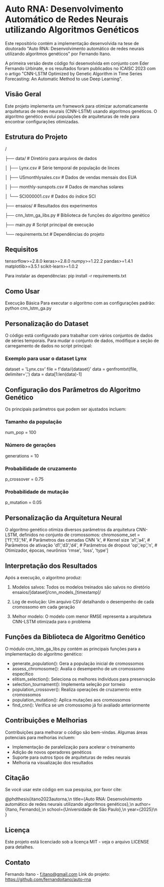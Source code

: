 # Auto RNA: Desenvolvimento Automático de Redes Neurais utilizando Algoritmos Genéticos

Este repositório contém a implementação desenvolvida na tese de doutorado "Auto RNA: Desenvolvimento automático de redes neurais utilizando algoritmos genéticos" por Fernando Itano.

A primeira versão deste código foi desenvolvida em conjunto com Eder Fernando Urbinate, e os resultados foram publicados no ICAISC 2023 com o artigo "CNN-LSTM Optimized by Genetic Algorithm in Time Series Forecasting: An Automatic Method to use Deep Learning".

## Visão Geral
Este projeto implementa um framework para otimizar automaticamente arquiteturas de redes neurais (CNN-LSTM) usando algoritmos genéticos. O algoritmo genético evolui populações de arquiteturas de rede para encontrar configurações otimizadas.

## Estrutura do Projeto

/

├── data/                      # Diretório para arquivos de dados

│   ├── Lynx.csv               # Série temporal de população de linces

│   ├── USmonthlysales.csv     # Dados de vendas mensais dos EUA

│   ├── monthly-sunspots.csv   # Dados de manchas solares

│   └── SCI000001.csv          # Dados do índice SCI

├── ensaios/                   # Resultados dos experimentos

├── cnn_lstm_ga_libs.py        # Biblioteca de funções do algoritmo genético

├── main.py                    # Script principal de execução

└── requirements.txt           # Dependências do projeto


## Requisitos
tensorflow>=2.8.0
keras>=2.8.0
numpy>=1.22.2
pandas>=1.4.1
matplotlib>=3.5.1
scikit-learn>=1.0.2

Para instalar as dependências:
pip install -r requirements.txt

## Como Usar
Execução Básica
Para executar o algoritmo com as configurações padrão:
python cnn_lstm_ga.py

## Personalização do Dataset
O código está configurado para trabalhar com vários conjuntos de dados de séries temporais. Para mudar o conjunto de dados, modifique a seção de carregamento de dados no script principal:

### Exemplo para usar o dataset Lynx
dataset = 'Lynx.csv'
file = f'data/{dataset}'
data = genfromtxt(file, delimiter=',')
data = data[1:len(data)-1]

## Configuração dos Parâmetros do Algoritmo Genético
Os principais parâmetros que podem ser ajustados incluem:
### Tamanho da população
num_pop = 100

### Número de gerações
generations = 10

### Probabilidade de cruzamento
p_crossover = 0.75

### Probabilidade de mutação
p_mutation = 0.05

## Personalização da Arquitetura Neural
O algoritmo genético otimiza diversos parâmetros da arquitetura CNN-LSTM, definidos no conjunto de cromossomos:
chromosome_set = ['f1','f3','f4',    # Parâmetros das camadas CNN
                  'k',                # Kernel size
                  'a1','a4',          # Parâmetros de ativação
                  'd1','d3','d4',     # Parâmetros de dropout
                  'op','ep','n',      # Otimizador, épocas, neurônios
                  'rmse', 'loss', 'type']

## Interpretação dos Resultados
Após a execução, o algoritmo produz:

1. Modelos salvos: Todos os modelos treinados são salvos no diretório ensaios/[dataset]/cnn_models_[timestamp]/

2. Log de evolução: Um arquivo CSV detalhando o desempenho de cada cromossomo em cada geração

3. Melhor modelo: O modelo com menor RMSE representa a arquitetura CNN-LSTM otimizada para o problema

## Funções da Biblioteca de Algoritmo Genético
O módulo cnn_lstm_ga_libs.py contém as principais funções para a implementação do algoritmo genético:

- generate_population(): Gera a população inicial de cromossomos
- assess_chromosome(): Avalia o desempenho de um cromossomo específico
- elitism_selection(): Seleciona os melhores indivíduos para preservação
- selection_tournament(): Implementa seleção por torneio
- population_crossover(): Realiza operações de cruzamento entre cromossomos
- population_mutation(): Aplica mutações aos cromossomos
- find_cnn(): Verifica se um cromossomo já foi avaliado anteriormente

## Contribuições e Melhorias
Contribuições para melhorar o código são bem-vindas. Algumas áreas potenciais para melhorias incluem:

- Implementação de paralelização para acelerar o treinamento
- Adição de novos operadores genéticos
- Suporte para outros tipos de arquiteturas de redes neurais
- Melhoria na visualização dos resultados

## Citação
Se você usar este código em sua pesquisa, por favor cite:

@phdthesis{itano2023autorna,\n
  title={Auto RNA: Desenvolvimento automático de redes neurais utilizando algoritmos genéticos},\n
  author={Itano, Fernando},\n
  school={Universidade de São Paulo},\n
  year={2025}\n
}

## Licença
Este projeto está licenciado sob a licença MIT - veja o arquivo LICENSE para detalhes.

## Contato
Fernando Itano - f.itano@gmail.com
Link do projeto: https://github.com/fernandoitano/auto-rna
